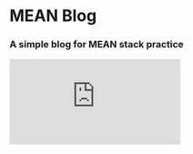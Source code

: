 # MEAN Blog
### A simple blog for MEAN stack practice

![必应每日美图](http://www.dujin.org/sys/bing/1920.php "必应每日美图")